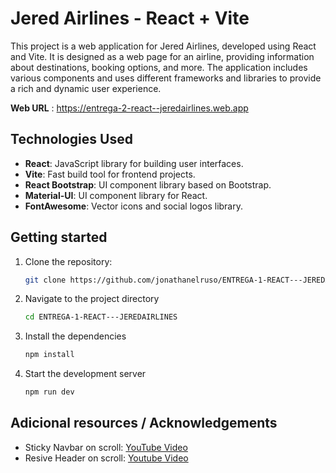# Jered Airlines - React + Vite

This project is a web application for Jered Airlines, developed using React and Vite. It is designed as a web page for an airline, providing information about destinations, booking options, and more. The application includes various components and uses different frameworks and libraries to provide a rich and dynamic user experience.

**Web URL** : https://entrega-2-react--jeredairlines.web.app

## Technologies Used

- **React**: JavaScript library for building user interfaces.
- **Vite**: Fast build tool for frontend projects.
- **React Bootstrap**: UI component library based on Bootstrap.
- **Material-UI**: UI component library for React.
- **FontAwesome**: Vector icons and social logos library.


## Getting started

1. Clone the repository:
   ```bash
   git clone https://github.com/jonathanelruso/ENTREGA-1-REACT---JEREDAIRLINES.git

2. Navigate to the project directory
    ```bash
    cd ENTREGA-1-REACT---JEREDAIRLINES

3. Install the dependencies
     ```bash
     npm install

4. Start the development server
    ```bash
    npm run dev

## Adicional resources / Acknowledgements

- Sticky Navbar on scroll: [YouTube Video](https://www.youtube.com/watch?v=HoyHhgMYFj4)
- Resive Header on scroll: [Youtube Video](https://www.youtube.com/watch?v=EpccULQMKvY&t=267s)
